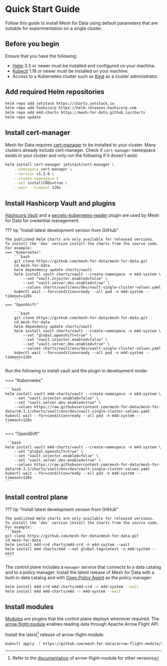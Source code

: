 # Quick Start Guide

Follow this guide to install Mesh for Data using default parameters that are suitable for experimentation on a single cluster.

<!-- For a full installation refer to the [full installation guide](./setup/install) instead. -->

## Before you begin

Ensure that you have the following:

- [Helm](https://helm.sh/) 3.3 or newer must be installed and configured on your machine.
- [Kubectl](https://kubernetes.io/docs/tasks/tools/install-kubectl/) 1.18 or newer must be installed on your machine.
- Access to a Kubernetes cluster such as [Kind](http://kind.sigs.k8s.io/) as a cluster administrator.


## Add required Helm repositories

```bash
helm repo add jetstack https://charts.jetstack.io
helm repo add hashicorp https://helm.releases.hashicorp.com
helm repo add m4d-charts https://mesh-for-data.github.io/charts
helm repo update
```

## Install cert-manager

Mesh for Data requires [cert-manager](https://cert-manager.io) to be installed to your cluster. 
Many clusters already include cert-manager. Check if `cert-manager` namespace exists in your cluster and only run the following if it doesn't exist:

```bash
helm install cert-manager jetstack/cert-manager \
    --namespace cert-manager \
    --version v1.2.0 \
    --create-namespace \
    --set installCRDs=true \
    --wait --timeout 120s
``` 

## Install Hashicorp Vault and plugins

[Hashicorp Vault](https://www.vaultproject.io/) and a [secrets-kubernetes-reader](https://github.com/mesh-for-data/vault-plugin-secrets-kubernetes-reader) plugin are used by Mesh for Data for credential management.

??? tip "Install latest development version from GitHub"

    The published Helm charts are only available for released versions.
    To install the `dev` version install the charts from the source code.
    For example:
	=== "Kubernetes"
		```bash
		git clone https://github.com/mesh-for-data/mesh-for-data.git
		cd mesh-for-data
		helm dependency update charts/vault
		helm install vault charts/vault --create-namespace -n m4d-system \
			--set "vault.injector.enabled=false" \
			--set "vault.server.dev.enabled=true" \
			--values charts/vault/env/dev/vault-single-cluster-values.yaml
		kubectl wait --for=condition=ready --all pod -n m4d-system --timeout=120s
		```
	=== "OpenShift"

		```bash
		git clone https://github.com/mesh-for-data/mesh-for-data.git
		cd mesh-for-data
		helm dependency update charts/vault
		helm install vault charts/vault --create-namespace -n m4d-system \
			--set "global.openshift=true" \
			--set "vault.injector.enabled=false" \
			--set "vault.server.dev.enabled=true" \
			--values charts/vault/env/dev/vault-single-cluster-values.yaml
		kubectl wait --for=condition=ready --all pod -n m4d-system --timeout=120s
	    ```


Run the following to install vault and the plugin in development mode:

=== "Kubernetes" 

    ```bash
    helm install vault m4d-charts/vault --create-namespace -n m4d-system \
        --set "vault.injector.enabled=false" \
        --set "vault.server.dev.enabled=true" \
        --values https://raw.githubusercontent.com/mesh-for-data/mesh-for-data/v0.3.1/charts/vault/env/dev/vault-single-cluster-values.yaml
    kubectl wait --for=condition=ready --all pod -n m4d-system --timeout=120s
    ```

=== "OpenShift"

    ```bash
    helm install vault m4d-charts/vault --create-namespace -n m4d-system \
        --set "global.openshift=true" \
        --set "vault.injector.enabled=false" \
        --set "vault.server.dev.enabled=true" \
        --values https://raw.githubusercontent.com/mesh-for-data/mesh-for-data/v0.3.1/charts/vault/env/dev/vault-single-cluster-values.yaml
    kubectl wait --for=condition=ready --all pod -n m4d-system --timeout=120s
    ```

## Install control plane

??? tip "Install latest development version from GitHub"

    The published Helm charts are only available for released versions. 
    To install the `dev` version install the charts from the source code.
    For example:
    ```bash
    git clone https://github.com/mesh-for-data/mesh-for-data.git
    cd mesh-for-data
    helm install m4d-crd charts/m4d-crd -n m4d-system --wait
    helm install m4d charts/m4d --set global.tag=latest -n m4d-system --wait
    ```

The control plane includes a `manager` service that connects to a data catalog and to a policy manager. 
Install the latest release of Mesh for Data with a built-in data catalog and with [Open Policy Agent](https://www.openpolicyagent.org) as the policy manager:

```bash
helm install m4d-crd m4d-charts/m4d-crd -n m4d-system --wait
helm install m4d m4d-charts/m4d -n m4d-system --wait
```


## Install modules

[Modules](../concepts/modules.md) are plugins that the control plane deploys whenever required. The [arrow flight module](https://github.com/mesh-for-data/arrow-flight-module) enables reading data through Apache Arrow Flight API. 

Install the latest[^1] release of arrow-flight-module:

```bash
kubectl apply -f https://github.com/mesh-for-data/arrow-flight-module/releases/latest/download/module.yaml -n m4d-system
```

[^1]: Refer to the [documentation](https://github.com/mesh-for-data/arrow-flight-module/blob/master/README.md#register-as-a-mesh-for-data-module) of arrow-flight-module for other versions

